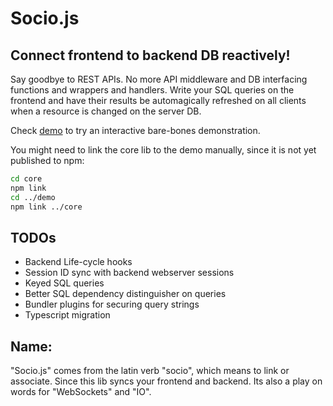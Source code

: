 # Socio.js

## Connect frontend to backend DB reactively!

Say goodbye to REST APIs. No more API middleware and DB interfacing functions and wrappers and handlers. Write your SQL queries on the frontend and have their results be automagically refreshed on all clients when a resource is changed on the server DB.

Check [demo](./demo/readme.md) to try an interactive bare-bones demonstration.

You might need to link the core lib to the demo manually, since it is not yet published to npm:
```bash
cd core
npm link
cd ../demo
npm link ../core
```

## TODOs
* Backend Life-cycle hooks
* Session ID sync with backend webserver sessions
* Keyed SQL queries
* Better SQL dependency distinguisher on queries
* Bundler plugins for securing query strings
* Typescript migration

## Name:
"Socio.js" comes from the latin verb "socio", which means to link or associate. Since this lib syncs your frontend and backend. Its also a play on words for "WebSockets" and "IO".
